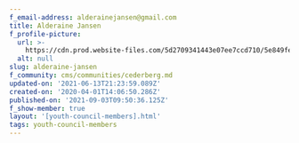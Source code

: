 ```yaml
---
f_email-address: alderainejansen@gmail.com
title: Alderaine Jansen
f_profile-picture:
  url: >-
    https://cdn.prod.website-files.com/5d2709341443e07ee7ccd710/5e849fe21249a7744e7a66b0_IMG_6797.jpg
  alt: null
slug: alderaine-jansen
f_community: cms/communities/cederberg.md
updated-on: '2021-06-13T21:23:59.089Z'
created-on: '2020-04-01T14:06:50.286Z'
published-on: '2021-09-03T09:50:36.125Z'
f_show-member: true
layout: '[youth-council-members].html'
tags: youth-council-members
---
```




